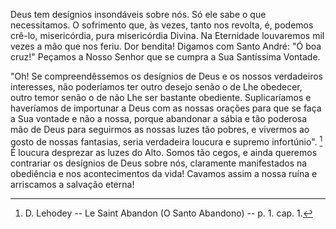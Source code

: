 Deus tem desígnios insondáveis sobre nós. Só ele sabe o que necessitamos. O sofrimento que, às vezes, tanto nos revolta, é, podemos crê-lo, misericórdia, pura misericórdia Divina. Na Eternidade louvaremos mil vezes a mão que nos feriu. Dor bendita! Digamos com Santo André: "Ó boa cruz!" Peçamos a Nosso Senhor que se cumpra a Sua Santíssima Vontade.

"Oh! Se compreendêssemos os desígnios de Deus e os nossos verdadeiros interesses, não poderíamos ter outro desejo senão o de Lhe obedecer, outro temor senão o de não Lhe ser bastante obediente. Suplicaríamos e haveríamos de importunar a Deus com as nossas orações para que se faça a Sua vontade e não a nossa, porque abandonar a sábia e tão poderosa mão de Deus para seguirmos as nossas luzes tão pobres, e vivermos ao gosto de nossas fantasias, seria verdadeira loucura e supremo infortúnio". [^1] É loucura desprezar as luzes do Alto. Somos tão cegos, e ainda queremos contrariar os desígnios de Deus sobre nós, claramente manifestados na obediência e nos acontecimentos da vida! Cavamos assim a nossa ruína e arriscamos a salvação eterna!

[^1]: D. Lehodey -- Le Saint Abandon (O Santo Abandono) -- p. 1. cap. 1.